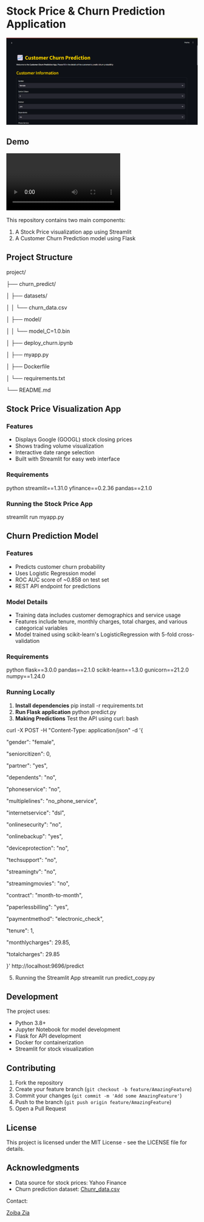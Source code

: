 # Stock Price & Churn Prediction Application

![Project Banner](https://github.com/abioz-aiz/churn_predict/blob/main/Screenshot%202024-11-29%20144319.png)

## Demo
![Demo Video](https://github.com/abioz-aiz/churn_predict/blob/main/churn_demo.mp4)

This repository contains two main components:
1. A Stock Price visualization app using Streamlit
2. A Customer Churn Prediction model using Flask

## Project Structure

project/

├── churn_predict/

│ ├── datasets/

│ │ └── churn_data.csv

│ ├── model/

│ │ └── model_C=1.0.bin

│ ├── deploy_churn.ipynb

│ ├── myapp.py

│ ├── Dockerfile

│ └── requirements.txt

└── README.md


## Stock Price Visualization App

### Features
- Displays Google (GOOGL) stock closing prices
- Shows trading volume visualization
- Interactive date range selection
- Built with Streamlit for easy web interface

### Requirements

python
streamlit==1.31.0
yfinance==0.2.36
pandas==2.1.0


### Running the Stock Price App

   streamlit run myapp.py

## Churn Prediction Model

### Features
- Predicts customer churn probability
- Uses Logistic Regression model
- ROC AUC score of ~0.858 on test set
- REST API endpoint for predictions

### Model Details
- Training data includes customer demographics and service usage
- Features include tenure, monthly charges, total charges, and various categorical variables
- Model trained using scikit-learn's LogisticRegression with 5-fold cross-validation

### Requirements

python
flask==3.0.0
pandas==2.1.0
scikit-learn==1.3.0
gunicorn==21.2.0
numpy==1.24.0

### Running Locally

1. **Install dependencies**
   pip install -r requirements.txt
2. **Run Flask application**
   python predict.py
3. **Making Predictions**
   Test the API using curl:
   bash
   
curl -X POST -H "Content-Type: application/json" -d '{

"gender": "female",

"seniorcitizen": 0,

"partner": "yes",

"dependents": "no",

"phoneservice": "no",

"multiplelines": "no_phone_service",

"internetservice": "dsl",

"onlinesecurity": "no",

"onlinebackup": "yes",

"deviceprotection": "no",

"techsupport": "no",

"streamingtv": "no",

"streamingmovies": "no",

"contract": "month-to-month",

"paperlessbilling": "yes",

"paymentmethod": "electronic_check",

"tenure": 1,

"monthlycharges": 29.85,

"totalcharges": 29.85

}' http://localhost:9696/predict

5. Running the Streamlit App
   streamlit run predict_copy.py

## Development

The project uses:
- Python 3.8+
- Jupyter Notebook for model development
- Flask for API development
- Docker for containerization
- Streamlit for stock visualization

## Contributing

1. Fork the repository
2. Create your feature branch (`git checkout -b feature/AmazingFeature`)
3. Commit your changes (`git commit -m 'Add some AmazingFeature'`)
4. Push to the branch (`git push origin feature/AmazingFeature`)
5. Open a Pull Request

## License

This project is licensed under the MIT License - see the LICENSE file for details.

## Acknowledgments

- Data source for stock prices: Yahoo Finance
- Churn prediction dataset: [Chunr_data.csv](https://github.com/abioz-aiz/churn_predict/blob/main/datasets/churn_data.csv)

Contact: 

[Zoiba Zia](https://www.linkedin.com/in/zoiba/)
